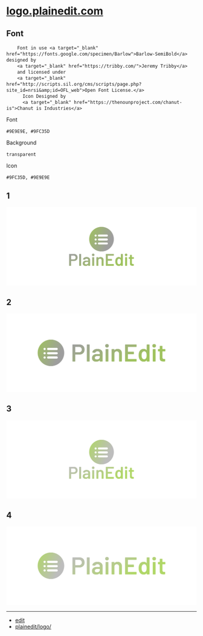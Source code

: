 # [logo.plainedit.com](https://logo.plainedit.com/)


## Font


        Font in use <a target="_blank" href="https://fonts.google.com/specimen/Barlow">Barlow-SemiBold</a> designed by
        <a target="_blank" href="https://tribby.com/">Jeremy Tribby</a>
        and licensed under
        <a target="_blank" href="http://scripts.sil.org/cms/scripts/page.php?site_id=nrsi&amp;id=OFL_web">Open Font License.</a>
          Icon Designed by
          <a target="_blank" href="https://thenounproject.com/chanut-is">Chanut is Industries</a>
          

Font

    #9E9E9E, #9FC35D
    
    
Background

    transparent


Icon

    #9FC35D, #9E9E9E



## 1
![1/cover.png](1/cover.png)

## 2
![2/cover.png](2/cover.png)

## 3
![3/cover.png](3/cover.png)

## 4
![4/cover.png](4/cover.png)


---

+ [edit](https://github.com/plainedit/logo/edit/main/README.md)
+ [plainedit/logo/](https://github.com/plainedit/logo/)
